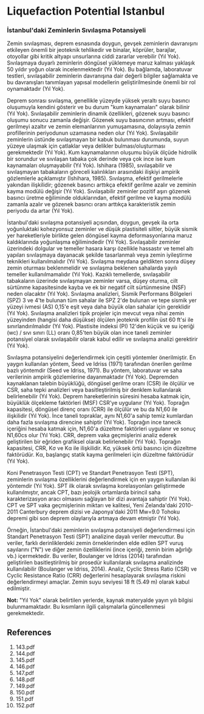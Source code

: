 # Liquefaction Potential Istanbul

### İstanbul'daki Zeminlerin Sıvılaşma Potansiyeli

Zemin sıvılaşması, deprem esnasında doygun, gevşek zeminlerin davranışını etkileyen önemli bir jeoteknik tehlikedir ve binalar, köprüler, barajlar, otoyollar gibi kritik altyapı unsurlarına ciddi zararlar verebilir (Yıl Yok). Sıvılaşmaya duyarlı zeminlerin döngüsel yüklemeye maruz kalması yaklaşık 50 yıldır yoğun olarak incelenmektedir (Yıl Yok). Bu bağlamda, laboratuvar testleri, sıvılaşabilir zeminlerin davranışına dair değerli bilgiler sağlamakta ve bu davranışları tanımlayan yapısal modellerin geliştirilmesinde önemli bir rol oynamaktadır (Yıl Yok).

Deprem sonrası sıvılaşma, genellikle yüzeyde yüksek yeraltı suyu basıncı oluşumuyla kendini gösterir ve bu durum "kum kaynamaları" olarak bilinir (Yıl Yok). Sıvılaşabilir zeminlerin dinamik özellikleri, gözenek suyu basıncı oluşumu sonucu zamanla değişir. Gözenek suyu basıncının artması, efektif gerilmeyi azaltır ve zemin elemanlarının yumuşamasına, dolayısıyla zemin profillerinin periyodunun uzamasına neden olur (Yıl Yok). Sıvılaşabilir zeminlerin üstünde sıvılaşmayan bir kabuk bulunması durumunda, suyun yüzeye ulaşmak için çatlaklar veya delikler bulması/oluşturması gerekmektedir (Yıl Yok). Kum kaynamalarının oluşumu büyük ölçüde hidrolik bir sorundur ve sıvılaşan tabaka çok derinde veya çok ince ise kum kaynamaları oluşmayabilir (Yıl Yok). Ishihara (1985), sıvılaşabilir ve sıvılaşmayan tabakaların göreceli kalınlıkları arasındaki ilişkiyi ampirik gözlemlerle açıklamıştır (Ishihara, 1985). Sıvılaşma, efektif gerilmelerle yakından ilişkilidir; gözenek basıncı arttıkça efektif gerilme azalır ve zeminin kayma modülü değişir (Yıl Yok). Sıvılaşabilir zeminler pozitif aşırı gözenek basıncı üretme eğiliminde olduklarından, efektif gerilme ve kayma modülü zamanla azalır ve gözenek basıncı oranı arttıkça karakteristik zemin periyodu da artar (Yıl Yok).

İstanbul'daki sıvılaşma potansiyeli açısından, doygun, gevşek ila orta yoğunluktaki kohezyonsuz zeminler ve düşük plastisiteli siltler, büyük sismik yer hareketleriyle birlikte gelen döngüsel kayma deformasyonlarına maruz kaldıklarında yoğunlaşma eğilimindedir (Yıl Yok). Sıvılaşabilir zeminler üzerindeki dolgular ve temeller hasara karşı özellikle hassastır ve temel altı yapıları sıvılaşmaya dayanacak şekilde tasarlanmalı veya zemin iyileştirme teknikleri kullanılmalıdır (Yıl Yok). Sıvılaşma meydana geldikten sonra düşey zemin oturması beklenmelidir ve sıvılaşma beklenen sahalarda yayılı temeller kullanılmamalıdır (Yıl Yok). Kazıklı temellerde, sıvılaşabilir tabakaların üzerinde sıvılaşmayan zeminler varsa, düşey oturma, cilt sürtünme kapasitesinde kayba ve ek bir negatif cilt sürtünmesine (NSF) neden olacaktır (Yıl Yok). Sıvılaşma analizleri, Sismik Performans Bölgeleri (SPZ) 3 ve 4'te bulunan tüm sahalar ile SPZ 2'de bulunan ve tepe sismik yer yüzeyi ivmesi (AS) 0,15'e eşit veya daha büyük olan sahalar için gereklidir (Yıl Yok). Sıvılaşma analizleri tipik projeler için mevcut veya nihai zemin yüzeyinden (hangisi daha düşükse) ölçülen jeoteknik profilin üst 60 ft'si ile sınırlandırılmalıdır (Yıl Yok). Plastisite indeksi (PI) 12'den küçük ve su içeriği (wc) / sıvı sınırı (LL) oranı 0,85'ten büyük olan ince taneli zeminler potansiyel olarak sıvılaşabilir olarak kabul edilir ve sıvılaşma analizi gerektirir (Yıl Yok).

Sıvılaşma potansiyelini değerlendirmek için çeşitli yöntemler önerilmiştir. En yaygın kullanılan yöntem, Seed ve Idriss (1971) tarafından önerilen gerilme bazlı yöntemdir (Seed ve Idriss, 1971). Bu yöntem, laboratuvar ve saha verilerinin ampirik gözlemlerine dayanmaktadır (Yıl Yok). Depremden kaynaklanan talebin büyüklüğü, döngüsel gerilme oranı (CSR) ile ölçülür ve CSR, saha tepki analizleri veya basitleştirilmiş bir denklem kullanılarak belirlenebilir (Yıl Yok). Deprem hareketlerinin süresini hesaba katmak için, büyüklük ölçekleme faktörleri (MSF) CSR'ye uygulanır (Yıl Yok). Toprağın kapasitesi, döngüsel direnç oranı (CRR) ile ölçülür ve bu da N1,60 ile ilişkilidir (Yıl Yok). İnce taneli topraklar, aynı N1,60'a sahip temiz kumlardan daha fazla sıvılaşma direncine sahiptir (Yıl Yok). Toprağın ince tanecik içeriğini hesaba katmak için, N1,60'a düzeltme faktörleri uygulanır ve sonuç N1,60cs olur (Yıl Yok). CRR, deprem vaka geçmişlerini analiz ederek geliştirilen bir eğriden grafiksel olarak belirlenebilir (Yıl Yok). Toprağın kapasitesi, CRR, Kσ ve Kα ile ilişkilidir. Kσ, yüksek örtü basıncı için düzeltme faktörüdür. Kα, başlangıç statik kayma gerilmeleri için düzeltme faktörüdür (Yıl Yok).

Koni Penetrasyon Testi (CPT) ve Standart Penetrasyon Testi (SPT), zeminlerin sıvılaşma özelliklerini değerlendirmek için en yaygın kullanılan iki yöntemdir (Yıl Yok). SPT ilk olarak sıvılaşma korelasyonları geliştirmede kullanılmıştır, ancak CPT, bazı jeolojik ortamlarda birincil saha karakterizasyon aracı olmasını sağlayan bir dizi avantaja sahiptir (Yıl Yok). CPT ve SPT vaka geçmişlerinin miktarı ve kalitesi, Yeni Zelanda'daki 2010-2011 Canterbury deprem dizisi ve Japonya'daki 2011 Mw=9.0 Tohoku depremi gibi son deprem olaylarıyla artmaya devam etmiştir (Yıl Yok).

Örneğin, İstanbul'daki zeminlerin sıvılaşma potansiyeli değerlendirmesi için Standart Penetrasyon Testi (SPT) analizine dayalı veriler mevcuttur. Bu veriler, farklı derinliklerdeki zemin örneklerinden elde edilen SPT vuruş sayılarını ("N") ve diğer zemin özelliklerini (ince içeriği, zemin birim ağırlığı vb.) içermektedir. Bu veriler, Boulanger ve Idriss (2014) tarafından geliştirilen basitleştirilmiş bir prosedür kullanılarak sıvılaşma analizinde kullanılabilir (Boulanger ve Idriss, 2014). Analiz, Cyclic Stress Ratio (CSR) ve Cyclic Resistance Ratio (CRR) değerlerini hesaplayarak sıvılaşma riskini değerlendirmeyi amaçlar. Zemin suyu seviyesi 18 ft (5.49 m) olarak kabul edilmiştir.

**Not:** "Yıl Yok" olarak belirtilen yerlerde, kaynak materyalde yayın yılı bilgisi bulunmamaktadır. Bu kısımların ilgili çalışmalarla güncellenmesi gerekmektedir.


## References

1. 143.pdf
2. 144.pdf
3. 145.pdf
4. 146.pdf
5. 147.pdf
6. 148.pdf
7. 149.pdf
8. 150.pdf
9. 151.pdf
10. 152.pdf

